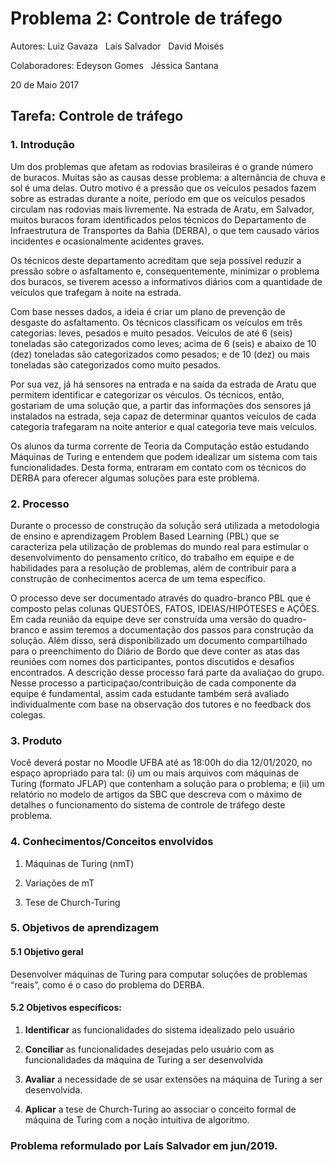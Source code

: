 ﻿# Problema 2: Controle de tráfego
Autores: Luiz Gavaza &nbsp; Lais Salvador &nbsp;  David Moisés

Colaboradores: Edeyson Gomes &nbsp;  Jéssica Santana

 20 de Maio 2017
## **Tarefa: Controle de tráfego**

### **1. Introdução**

Um dos problemas que afetam as rodovias brasileiras é o grande número de buracos. Muitas são as causas desse problema: a alternância de chuva e sol é uma delas. Outro motivo  é a pressão que os veículos pesados fazem sobre as estradas durante a noite, período em que os veículos pesados circulam nas rodovias mais livremente. Na estrada de Aratu, em Salvador, muitos buracos foram identificados pelos técnicos do Departamento de Infraestrutura de Transportes da Bahia (DERBA), o que tem causado vários incidentes e ocasionalmente acidentes graves.

Os técnicos deste departamento acreditam que seja possível reduzir a pressão sobre o asfaltamento e, consequentemente, minimizar o problema dos buracos, se tiverem acesso a informativos diários com a quantidade de veículos que trafegam à noite na estrada.

Com base nesses dados, a ideia é criar um plano de prevenção de desgaste do asfaltamento. Os técnicos classificam os veículos em três categorias: leves, pesados e muito pesados. Veículos de até 6 (seis) toneladas são categorizados como leves; acima de 6 (seis) e abaixo de 10 (dez) toneladas são categorizados como pesados; e de 10 (dez) ou mais toneladas são categorizados como muito pesados.

Por sua vez, já há sensores na entrada e na saída da estrada de Aratu que permitem identificar e categorizar os véıculos. Os técnicos, então, gostariam de uma solução que, a partir das informações dos sensores já instalados na estrada, seja capaz de determinar quantos veículos de cada categoria trafegaram na noite anterior e qual categoria teve mais veículos.

Os alunos da turma corrente de Teoria da Computação estão estudando Máquinas de Turing e entendem que podem idealizar um sistema com tais funcionalidades. Desta forma, entraram em contato com os técnicos do DERBA para oferecer algumas soluções para este problema.

### 2. Processo

Durante o processo de construção da soluçã̃o será utilizada a metodologia de ensino e aprendizagem Problem Based Learning (PBL) que se caracteriza pela utilização de problemas do mundo real para estimular o desenvolvimento do pensamento crítico, do trabalho em equipe e de habilidades para a resolução de problemas, além de contribuir para a constru̧cão de conhecimentos acerca de um tema específico.

O processo deve ser documentado através do quadro-branco PBL que é composto pelas colunas QUESTÕES, FATOS, IDEIAS/HIPÓTESES e AÇÕES. Em cada reunião da equipe deve ser construída uma versão do quadro-branco e assim teremos a documentação dos passos para construção da solução. Além disso, será disponibilizado um documento compartilhado para o preenchimento do Diário de Bordo que deve conter as atas das reuniões com nomes dos participantes, pontos discutidos e desafios encontrados. A descrição desse processo fará parte da avaliaç̃ao do grupo. Nesse processo a participaç̃ao/contribuição de cada componente da equipe  é fundamental, assim cada estudante também será avaliado individualmente com base na observação dos tutores e no feedback dos colegas.

### **3. Produto**

Você deverá postar no Moodle UFBA até as 18:00h do dia 12/01/2020, no espaço apropriado para tal: (i) um ou mais arquivos com máquinas de Turing (formato JFLAP) que contenham a solução para o problema; e (ii) um relatório no modelo de artigos da SBC que descreva com o máximo de detalhes o funcionamento do sistema de controle de tráfego deste problema.


### **4. Conhecimentos/Conceitos envolvidos**

1. Máquinas de Turing (nmT)

2. Variações de mT

3. Tese de Church-Turing

### **5. Objetivos de aprendizagem**

#### **5.1 Objetivo geral**
Desenvolver máquinas de Turing para computar soluções de problemas “reais”, como é o caso do problema do DERBA.

#### **5.2 Objetivos específicos:**
1. **Identificar** as funcionalidades do sistema idealizado pelo usuário

2. **Conciliar** as funcionalidades desejadas pelo usuário com as funcionalidades da máquina de Turing a ser desenvolvida

3. **Avaliar** a necessidade de se usar extensões na máquina de Turing a ser desenvolvida.

4. **Aplicar** a tese de Church-Turing ao associar o conceito formal de máquina de Turing com a noção intuitiva de algoritmo.



### **Problema reformulado por Laís Salvador em jun/2019.**

